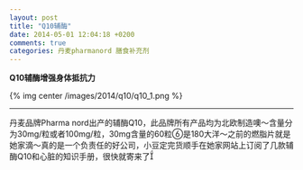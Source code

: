 ```yaml
---
layout: post
title: "Q10辅酶"
date: 2014-05-01 12:04:18 +0200
comments: true
categories: 丹麦pharmanord 膳食补充剂
---
```

__Q10辅酶增强身体抵抗力__
<!-- more -->

{% img center /images/2014/q10/q10_1.png %}
***

丹麦品牌Pharma nord出产的辅酶Q10，此品牌所有产品均为北欧制造噢～含量分为30mg/粒或者100mg/粒，30mg含量的60粒是180大洋～之前的燃脂片就是她家滴～真的是一个负责任的好公司，小豆定完货顺手在她家网站上订阅了几款辅酶Q10和心脏的知识手册，很快就寄来了 
